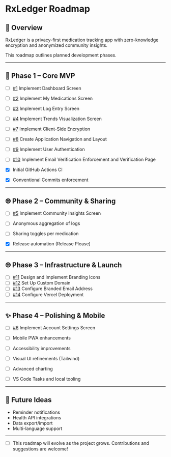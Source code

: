 # RxLedger Roadmap

## 🎯 Overview

RxLedger is a privacy-first medication tracking app with zero-knowledge encryption and anonymized community insights.

This roadmap outlines planned development phases.

---

## 🚀 Phase 1 – Core MVP

- [ ] [#1](https://github.com/thef4tdaddy/RxLedger/issues/1) Implement Dashboard Screen
- [ ] [#2](https://github.com/thef4tdaddy/RxLedger/issues/2) Implement My Medications Screen
- [ ] [#3](https://github.com/thef4tdaddy/RxLedger/issues/3) Implement Log Entry Screen
- [ ] [#4](https://github.com/thef4tdaddy/RxLedger/issues/4) Implement Trends Visualization Screen
- [ ] [#7](https://github.com/thef4tdaddy/RxLedger/issues/7) Implement Client-Side Encryption
- [ ] [#8](https://github.com/thef4tdaddy/RxLedger/issues/8) Create Application Navigation and Layout
- [ ] [#9](https://github.com/thef4tdaddy/RxLedger/issues/9) Implement User Authentication
- [ ] [#10](https://github.com/thef4tdaddy/RxLedger/issues/10) Implement Email Verification Enforcement and Verification Page

- [x] Initial GitHub Actions CI
- [x] Conventional Commits enforcement

---

## 🌐 Phase 2 – Community & Sharing

- [ ] [#5](https://github.com/thef4tdaddy/RxLedger/issues/5) Implement Community Insights Screen

- [ ] Anonymous aggregation of logs
- [ ] Sharing toggles per medication
- [x] Release automation (Release Please)

---

## 🌐 Phase 3 – Infrastructure & Launch

- [ ] [#11](https://github.com/thef4tdaddy/RxLedger/issues/11) Design and Implement Branding Icons
- [ ] [#12](https://github.com/thef4tdaddy/RxLedger/issues/12) Set Up Custom Domain
- [ ] [#13](https://github.com/thef4tdaddy/RxLedger/issues/13) Configure Branded Email Address
- [ ] [#14](https://github.com/thef4tdaddy/RxLedger/issues/14) Configure Vercel Deployment

---

## ✨ Phase 4 – Polishing & Mobile

- [ ] [#6](https://github.com/thef4tdaddy/RxLedger/issues/6) Implement Account Settings Screen

- [ ] Mobile PWA enhancements
- [ ] Accessibility improvements
- [ ] Visual UI refinements (Tailwind)
- [ ] Advanced charting
- [ ] VS Code Tasks and local tooling

---

## 🌱 Future Ideas

- Reminder notifications
- Health API integrations
- Data export/import
- Multi-language support

---

- [ ] This roadmap will evolve as the project grows. Contributions and suggestions are welcome!
